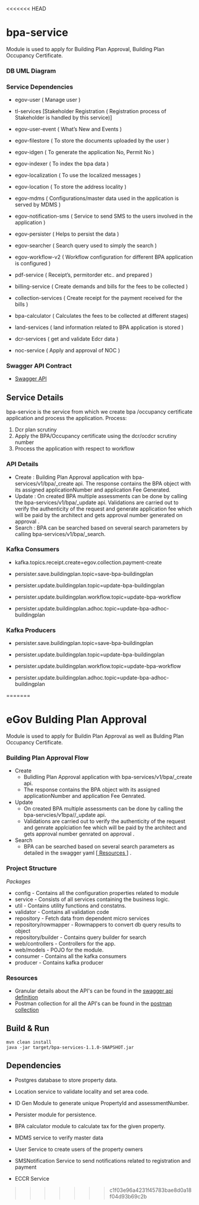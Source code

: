 
<<<<<<< HEAD
# bpa-service

Module is used to apply for Building Plan Approval, Building Plan Occupancy Certificate.


### DB UML Diagram



### Service Dependencies

- egov-user  ( Manage user )

- tl-services [Stakeholder Registration ( Registration process of Stakeholder is handled by this service)]

- egov-user-event ( What’s New and Events )

- egov-filestore ( To store the documents uploaded by the user )

- egov-idgen ( To generate the application No, Permit No )

- egov-indexer ( To index the bpa data )

- egov-localization ( To use the localized messages )

- egov-location ( To store the address locality )

- egov-mdms ( Configurations/master data used in the application is served by MDMS )

- egov-notification-sms ( Service to send SMS to the users involved in the application )

- egov-persister ( Helps to persist the data  )

- egov-searcher ( Search query used to simply the search )

- egov-workflow-v2 ( Workflow configuration for different BPA application is configured )

- pdf-service ( Receipt’s, permitorder etc.. and prepared )

- billing-service ( Create demands and bills for the fees to be collected )

- collection-services ( Create receipt for the payment received for the bills )

- bpa-calculator ( Calculates the fees to be collected at different stages)

- land-services ( land information related to BPA application is stored )

- dcr-services ( get and validate Edcr data ) 

- noc-service ( Apply and approval of NOC )

### Swagger API Contract

- [Swagger API](https://github.com/egovernments/municipal-services/blob/master/docs/bpa/bpa-service.yaml)

## Service Details

bpa-service is the service from which we create bpa /occupancy certificate application and process the application.
Process:
1. Dcr plan scrutiny
2. Apply the BPA/Occupancy certificate using the dcr/ocdcr scrutiny number
3. Process the application with respect to workflow
 

### API Details

- Create : Building Plan Approval application with bpa-services/v1/bpa/_create api. The response contains the BPA object with its assigned applicationNumber  and application Fee Generated.
- Update : On created BPA multiple assessments can be done by calling the bpa-services/v1/bpa/_update api.  Validations are carried out to verify the authenticity of the request and generate application fee which will be paid by the architect and gets approval number generated on approval .
- Search : BPA can be searched based on several search parameters by calling  bpa-services/v1/bpa/_search.



### Kafka Consumers
- kafka.topics.receipt.create=egov.collection.payment-create

- persister.save.buildingplan.topic=save-bpa-buildingplan

- persister.update.buildingplan.topic=update-bpa-buildingplan

- persister.update.buildingplan.workflow.topic=update-bpa-workflow

- persister.update.buildingplan.adhoc.topic=update-bpa-adhoc-buildingplan


### Kafka Producers

- persister.save.buildingplan.topic=save-bpa-buildingplan

- persister.update.buildingplan.topic=update-bpa-buildingplan

- persister.update.buildingplan.workflow.topic=update-bpa-workflow

- persister.update.buildingplan.adhoc.topic=update-bpa-adhoc-buildingplan

=======

# eGov Bulding Plan Approval



Module is used to apply for Buildin Plan Approval as well as Bulding Plan Occupancy Certificate.

### Building Plan Approval Flow
- Create
   - Bulidling Plan Approval application with bpa-services/v1/bpa/_create api.
   - The response contains the BPA object with its assigned applicationNumber  and application Fee Genrated.
- Update
   -  On created BPA multiple assessments can be done by calling the bpa-servcies/v1bpa//_update api.
    - Validations are carried out to verify the authenticity of the request and genrate applciation fee which will be paid by the architect and gets approval number genrated on approval .
- Search
   -  BPA can be searched based on several search parameters as detailed in the swagger yaml [[ Resources ](#resources)] .




### Project Structure 
*Packages*
 - config - Contains all the configuration properties related to module
 - service - Consists of all services containing the business logic.
 - util - Contains utility functions and constatns.
 - validator - Contains all validation code
 - repository - Fetch data from dependent micro services
 - repository/rowmapper - Rowmappers to convert db query results to object
 - repository/builder - Contains query builder for search
 - web/controllers - Controllers for the app.
 - web/models - POJO for the module.
 - consumer - Contains all the kafka consumers
 - producer - Contains kafka producer


### Resources
- Granular details about the API's can be found in the [swagger api definition](https://app.swaggerhub.com/apis/egov-foundation/Building-plan/1.0.0#/BPA)
- Postman collection for all the API's can be found in the [postman collection](https://drive.google.com/open?id=1O7ybVCLwwpF0cHlNFJqh6PNwLw13QFJg)


## Build & Run


    mvn clean install
    java -jar target/bpa-services-1.1.0-SNAPSHOT.jar


## Dependencies


- Postgres database to store property data.

- Location service to validate locality and set area code.

- ID Gen Module to generate unique PropertyId and assessmentNumber.

- Persister module for persistence.

- BPA calculator module to calculate tax for the given property.

- MDMS service to verify master data

- User Service to create users of the property owners

- SMSNotification Service to send notifications related to registration and payment

- ECCR Service
>>>>>>> c1f03e96a4231f45783bae8d0a18f04d93b69c2b
